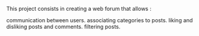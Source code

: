 This project consists in creating a web forum that allows :

communication between users.
associating categories to posts.
liking and disliking posts and comments.
filtering posts.